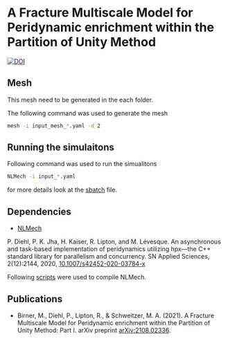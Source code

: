 # A Fracture Multiscale Model for Peridynamic enrichment within the Partition of Unity Method
[![DOI](https://zenodo.org/badge/308682043.svg)](https://zenodo.org/badge/latestdoi/308682043)



## Mesh

This mesh need to be generated in the each folder.

The following command was used to generate the mesh

```bash
mesh -i input_mesh_*.yaml -d 2
```

## Running the simulaitons 

Following command was used to run the simualitons

```bash
NLMech -i input_*.yaml 
```

for more details look at the [sbatch](https://github.com/diehlpk/paperPUMPD/blob/main/inclined/run.sbatch) file.


## Dependencies

* [NLMech](https://github.com/nonlocalmodels/NLMech)

P. Diehl, P. K. Jha, H. Kaiser, R. Lipton, and M. Lévesque. An asynchronous and task-based implementation of peridynamics utilizing hpx—the C++ standard library for parallelism and concurrency. SN Applied Sciences, 2(12):2144, 2020, [10.1007/s42452-020-03784-x](https://link.springer.com/article/10.1007%2Fs42452-020-03784-x)

Following [scripts](https://github.com/nonlocalmodels/HPCBuildInfrastructure) were used to compile NLMech.

## Publications 

* Birner, M., Diehl, P., Lipton, R., & Schweitzer, M. A. (2021). A Fracture Multiscale Model for Peridynamic enrichment within the Partition of Unity Method: Part I. arXiv preprint [arXiv:2108.02336](https://arxiv.org/abs/2108.02336).
